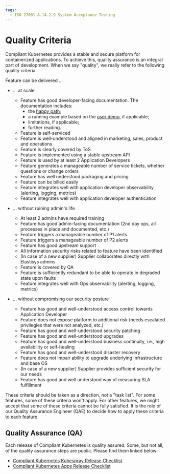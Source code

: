 ```yaml
---
tags:
  - ISO 27001 A.14.2.9 System Acceptance Testing
---
```


# Quality Criteria

Compliant Kubernetes provides a stable and secure platform for containerized applications.
To achieve this, quality assurance is an integral part of development.
When we say "quality", we really refer to the following quality criteria.

Feature can be delivered ...

- ... at scale

    - Feature has good developer-facing documentation. The documentation includes:
        - the [happy path](https://en.wikipedia.org/wiki/Happy_path);
        - a running example based on the [user demo](https://github.com/elastisys/compliantkubernetes/tree/main/user-demo), if applicable;
        - limitations, if applicable;
        - further reading.
    - Feature is self-serviced
    - Feature is well-understood and aligned in marketing, sales, product and operations
    - Feature is clearly covered by ToS
    - Feature is implemented using a stable upstream API
    - Feature is used by at least 2 Application Developers
    - Feature generates a manageable number of service tickets, whether questions or change orders
    - Feature has well understood packaging and pricing
    - Feature can be billed easily
    - Feature integrates well with application developer observability (alerting, logging, metrics)
    - Feature integrates well with application developer authentication

- ... without ruining admin's life

    - At least 2 admins have required training
    - Feature has good admin-facing documentation (2nd day ops, all processes in place and documented, etc.)
    - Feature triggers a manageable number of P1 alerts
    - Feature triggers a manageable number of P2 alerts
    - Feature has good upstream support
    - All information security risks related to feature have been identified
    - (In case of a new supplier) Supplier collaborates directly with Elastisys admins
    - Feature is covered by QA
    - Feature is sufficiently redundant to be able to operate in degraded state upon faults
    - Feature integrates well with Ops observability (alerting, logging, metrics)

- ... without compromising our security posture

    - Feature has good and well-understood access control towards Application Developer
    - Feature does not expose platform to additional risk (needs escalated privilegies that were not analyzed, etc.)
    - Feature has good and well-understood security patching
    - Feature has good and well-understood upgrades
    - Feature has good and well-understood business continuity, i.e., high availability or self-healing
    - Feature has good and well-understood disaster recovery
    - Feature does not impair ability to upgrade underlying infrastructure and base OS
    - (In case of a new supplier) Supplier provides sufficient security for our needs
    - Feature has good and well understood way of measuring SLA fulfillment

These criteria should be taken as a direction, not a "task list".
For some features, some of these criteria won't apply.
For other features, we might accept that some of these criteria cannot be fully satisfied.
It is the role of our Quality Assurance Engineer (QAE) to decide how to apply these criteria to each feature.

## Quality Assurance (QA)

Each release of Compliant Kubernetes is quality assured.
Some, but not all, of the quality assurance steps are public.
Please find them linked below:

- [Compliant Kubernetes Kubespray Release Checklist](https://github.com/elastisys/compliantkubernetes-kubespray/blob/main/.github/ISSUE_TEMPLATE/release.md)
- [Compliant Kubernetes Apps Release Checklist](https://github.com/elastisys/compliantkubernetes-apps/blob/main/.github/ISSUE_TEMPLATE/release.md)
